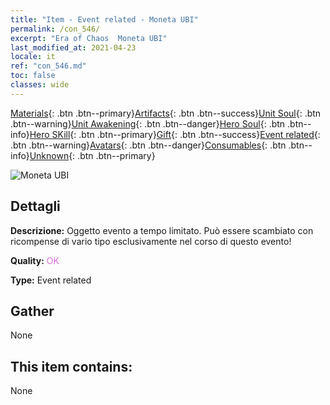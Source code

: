 ```yaml
---
title: "Item - Event related - Moneta UBI"
permalink: /con_546/
excerpt: "Era of Chaos  Moneta UBI"
last_modified_at: 2021-04-23
locale: it
ref: "con_546.md"
toc: false
classes: wide
---
```

 [Materials](/ItemsIT/){: .btn .btn--primary}[Artifacts](/ItemsIT/Artifacts/){: .btn .btn--success}[Unit Soul](/ItemsIT/UnitSoul/){: .btn .btn--warning}[Unit Awakening](/ItemsIT/UnitAwakening/){: .btn .btn--danger}[Hero Soul](/ItemsIT/HeroSoul/){: .btn .btn--info}[Hero SKill](/ItemsIT/HeroSkill/){: .btn .btn--primary}[Gift](/ItemsIT/Gift/){: .btn .btn--success}[Event related](/ItemsIT/Events/){: .btn .btn--warning}[Avatars](/ItemsIT/Avatars/){: .btn .btn--danger}[Consumables](/ItemsIT/Consumables/){: .btn .btn--info}[Unknown](/ItemsIT/Unknown/){: .btn .btn--primary}

 ![Moneta UBI](/images/t/i_10032.png)

## Dettagli
 **Descrizione:** Oggetto evento a tempo limitato. Può essere scambiato con ricompense di vario tipo esclusivamente nel corso di questo evento!

 **Quality:** <span style="color: #DA70D6">OK</span>

 **Type:** Event related

## Gather

  None

## This item contains:

  None

